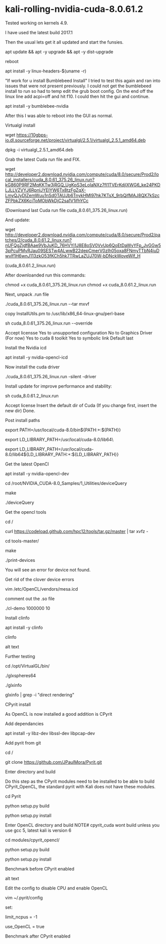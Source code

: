 # kali-rolling-nvidia-cuda-8.0.61.2

Tested working on kernels 4.9.

I have used the latest build 2017.1

Then the usual lets get it all updated and start the funsies.

apt update && apt -y upgrade && apt -y dist-upgrade

reboot

apt install -y linux-headers-$(uname -r)

"If work for u install Bumblebeed Install"
I tried to test this again and ran into issues that were not present previously. I could not get the bumblebeed install to run so had to temp edit the grub boot config. On the end off the linux line add acpi=off and hit f10. I could then hit the gui and continue.

apt install -y bumblebee-nvidia

After this I was able to reboot into the GUI as normal.

Virtualgl install

wget https://10gbps-io.dl.sourceforge.net/project/virtualgl/2.5.1/virtualgl_2.5.1_amd64.deb

dpkg -i virtualgl_2.5.1_amd64.deb

Grab the latest Cuda run file and FIX.

wget http://developer2.download.nvidia.com/compute/cuda/8.0/secure/Prod2/local_installers/cuda_8.0.61_375.26_linux.run?kG860P9RF2MqKKTw3jRGQ_UgKpS3eLoIaNXz7fl1TVErKdjlXWG6_ke24PKDLJLLVZVYJ6RpnlJYEIYW6Tx8tzFgZqX-LmyQJyDlZemWuu1nSd0TAUJb6TnykHMl97hk7KTsX_9rbQifMAJ8QX7kSzcZFPbkZX6KciTpMObWkDjC2sa1V1ifhYCc 

(Downloand last Cuda run file cuda_8.0.61_375.26_linux.run)

And update:

wget http://developer2.download.nvidia.com/compute/cuda/8.0/secure/Prod2/patches/2/cuda_8.0.61.2_linux.run?nUFQgZjdfBAae9VbJuKD_76HVYi1J8E8oSV0VvUp6QoEtDaWvYFp_JvGGw53pPcuPMyRJau09SESTw4ALwwB22depCmerV0zIh05oxa8FNmyTTbN4iuDwvlf1H6wnJ113zkO53fKCh5hk7TRwLaZUJ70W-bDNckWoveWIf_H

(cuda_8.0.61.2_linux.run)

After downloanded run this commands:

chmod +x cuda_8.0.61_375.26_linux.run
chmod +x cuda_8.0.61.2_linux.run

Next, unpack .run file

./cuda_8.0.61_375.26_linux.run --tar mxvf

 copy InstallUtils.pm to /usr/lib/x86_64-linux-gnu/perl-base
 
 sh cuda_8.0.61_375.26_linux.run --override
 
 Accept licensse
 Yes to unsupported configuration 
 No to Graphics Driver (For now)
 Yes to cuda 8 toolkit
 Yes to symbolic link
 Default last
 
 Install the Nvidia icd

apt install -y nvidia-opencl-icd

Now install the cuda driver

./cuda_8.0.61_375.26_linux.run -silent -driver
 
 Install update for improve performance and stability:
 
 sh cuda_8.0.61.2_linux.run 
 
 Accept license 
 Insert the default dir of Cuda (If you change first, insert the new dir) 
Done.

Post install paths

export PATH=/usr/local/cuda-8.0/bin${PATH:+:${PATH}}

export LD_LIBRARY_PATH=/usr/local/cuda-8.0/lib64\

export LD_LIBRARY_PATH=/usr/local/cuda-8.0/lib64${LD_LIBRARY_PATH:+:${LD_LIBRARY_PATH}}

Get the latest OpenCl

apt install -y nvidia-opencl-dev

cd /root/NVIDIA_CUDA-8.0_Samples/1_Utilities/deviceQuery

make

./deviceQuery

Get the opencl tools

cd /

curl https://codeload.github.com/hpc12/tools/tar.gz/master | tar xvfz -

cd tools-master/

make

./print-devices

You will see an error for device not found.

Get rid of the clover device errors

vim /etc/OpenCL/vendors/mesa.icd

comment out the .so file

./cl-demo 1000000 10

Install clinfo

apt install -y clinfo

clinfo

alt text

Further testing

cd /opt/VirtualGL/bin/

./glxspheres64

./glxinfo

glxinfo | grep -i "direct rendering"

CPyrit install

As OpenCL is now installed a good addition is CPyrit

Add dependancies

apt install -y libz-dev libssl-dev libpcap-dev

Add pyrit from git

cd /

git clone https://github.com/JPaulMora/Pyrit.git

Enter directory and build

Do this step as the CPyrit modules need to be installed to be able to build CPyrit_OpenCL, the standard pyrit with Kali does not have these modules.

cd Pyrit

python setup.py build

python setup.py install

Enter OpenCL directory and build NOTE# cpyrit_cuda wont build unless you use gcc 5, latest kali is version 6

cd modules/cpyrit_opencl/

python setup.py build

python setup.py install

Benchmark before CPyrit enabled

alt text

Edit the config to disable CPU and enable OpenCL

vim ~/.pyrit/config

set:

limit_ncpus = -1

use_OpenCL = true

Benchmark after CPyrit enabled

 
